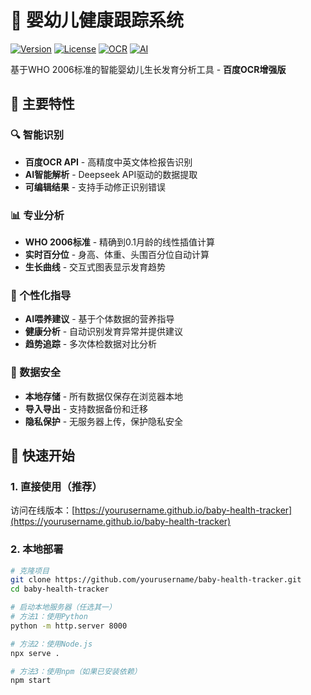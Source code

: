 # 👶 婴幼儿健康跟踪系统

[![Version](https://img.shields.io/badge/version-v11.0-brightgreen.svg)](https://github.com/yourusername/baby-health-tracker)
[![License](https://img.shields.io/badge/license-MIT-blue.svg)](LICENSE)
[![OCR](https://img.shields.io/badge/OCR-百度云-red.svg)](https://cloud.baidu.com/doc/OCR/)
[![AI](https://img.shields.io/badge/AI-Deepseek-purple.svg)](https://platform.deepseek.com/)

基于WHO 2006标准的智能婴幼儿生长发育分析工具 - **百度OCR增强版**

## 🌟 主要特性

### 🔍 智能识别
- **百度OCR API** - 高精度中英文体检报告识别
- **AI智能解析** - Deepseek API驱动的数据提取
- **可编辑结果** - 支持手动修正识别错误

### 📊 专业分析
- **WHO 2006标准** - 精确到0.1月龄的线性插值计算
- **实时百分位** - 身高、体重、头围百分位自动计算
- **生长曲线** - 交互式图表显示发育趋势

### 🍼 个性化指导
- **AI喂养建议** - 基于个体数据的营养指导
- **健康分析** - 自动识别发育异常并提供建议
- **趋势追踪** - 多次体检数据对比分析

### 💾 数据安全
- **本地存储** - 所有数据仅保存在浏览器本地
- **导入导出** - 支持数据备份和迁移
- **隐私保护** - 无服务器上传，保护隐私安全

## 🚀 快速开始

### 1. 直接使用（推荐）
访问在线版本：[https://yourusername.github.io/baby-health-tracker](https://yourusername.github.io/baby-health-tracker)

### 2. 本地部署
```bash
# 克隆项目
git clone https://github.com/yourusername/baby-health-tracker.git
cd baby-health-tracker

# 启动本地服务器（任选其一）
# 方法1：使用Python
python -m http.server 8000

# 方法2：使用Node.js
npx serve .

# 方法3：使用npm（如果已安装依赖）
npm start
